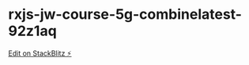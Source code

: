 # rxjs-jw-course-5g-combinelatest-92z1aq

[Edit on StackBlitz ⚡️](https://stackblitz.com/edit/rxjs-jw-course-5g-combinelatest-92z1aq)